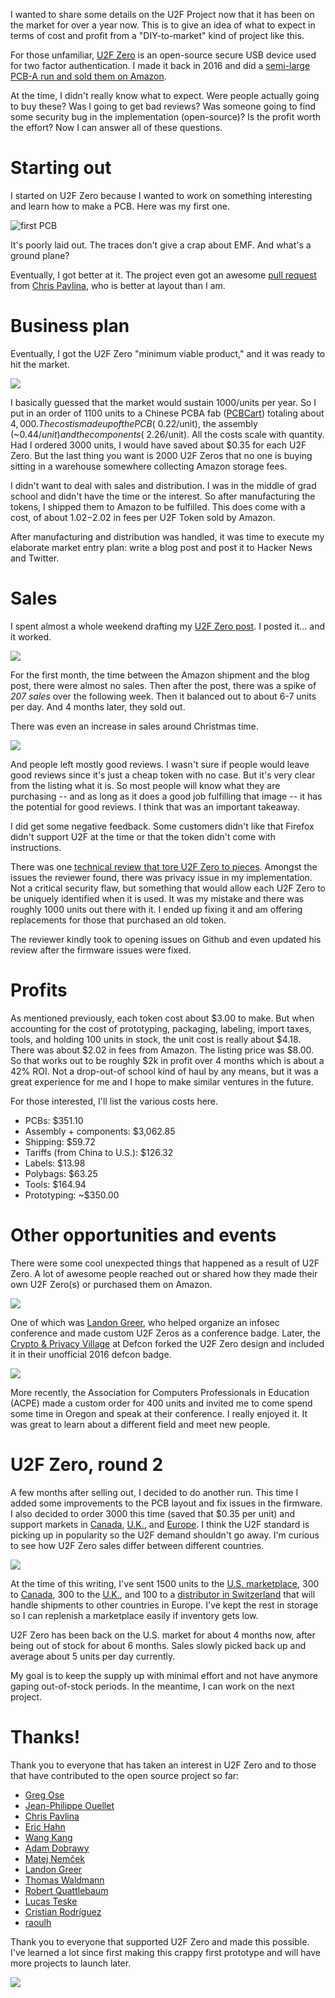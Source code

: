

I wanted to share some details on the U2F Project now that it has been on the
market for over a year now.  This is to give an idea of what to expect in terms
of cost and profit from a "DIY-to-market" kind of project like this.

For those unfamiliar, [U2F Zero](https://github.com/conorpp/u2f-zero) is an
open-source secure USB device used for two factor authentication.  I made it
back in 2016 and did a [semi-large PCB-A run and sold them on
Amazon](https://conorpp.com/designing-and-producing-2fa-tokens-to-sell-on-amazon).

At the time, I didn't really know what to expect.  Were people actually going
to buy these?  Was I going to get bad reviews?  Was someone going to find some
security bug in the implementation (open-source)?  Is the profit worth the effort?
Now I can answer all of these questions.

# Starting out

I started on U2F Zero because I wanted to work on something interesting and
learn how to make a PCB.  Here was my first one.

![first PCB](https://i.imgur.com/obRUcG6.jpg)

It's poorly laid out.  The traces don't give a crap about EMF.  And what's a
ground plane?

Eventually, I got better at it.  The project even got an awesome [pull
request](https://github.com/conorpp/u2f-zero/pull/37) from [Chris
Pavlina](https://github.com/cpavlina), who is better at layout than I am.

# Business plan

Eventually, I got the U2F Zero "minimum viable product," and it was ready to
hit the market.

![](https://i.imgur.com/lAFWgmR.jpg)

I basically guessed that the market would sustain 1000/units per year.  So I
put in an order of 1100 units to a Chinese PCBA fab
([PCBCart](https://www.pcbcart.com/)) totaling about $4,000.  The cost is made up of the PCB (~$0.22/unit), the assembly (~$0.44/unit) and the components
(~$2.26/unit).  All the costs scale with quantity.  Had I ordered 3000 units, I
would have saved about $0.35 for each U2F Zero.  But the last thing you want is
2000 U2F Zeros that no one is buying sitting in a warehouse somewhere
collecting Amazon storage fees.

I didn't want to deal with sales and distribution.  I was in the middle of grad
school and didn't have the time or the interest.  So after manufacturing the
tokens, I shipped them to Amazon to be fulfilled.  This
does come with a cost, of about $1.02-$2.02 in fees per U2F Token sold by Amazon.

After manufacturing and distribution was handled, it was time to execute my
elaborate market entry plan: write a blog post and post it to Hacker News and
Twitter.

# Sales

I spent almost a whole weekend drafting my [U2F Zero
post](https://conorpp.com/designing-and-producing-2fa-tokens-to-sell-on-amazon).
I posted it... and it worked.

![](https://i.imgur.com/fLbtxAU.png)

For the first month, the time between the Amazon shipment and the blog post, there
were almost no sales.  Then after the post, there was a spike of *207 sales*
over the following week.  Then it balanced out to about 6-7 units per day.  And
4 months later, they sold out.

There was even an increase in sales around Christmas time.

![](https://i.imgur.com/Zc1ISL2.png)

And people left mostly good reviews.  I wasn't sure if people
would leave good reviews since it's just a cheap token with no case.  But it's
very clear from the listing what it is.  So most people will know what
they are purchasing -- and as long as it does a good job fulfilling that image
-- it has the potential for good reviews.  I think that was an important
takeaway.


I did get some negative feedback.  Some customers didn't like that Firefox didn't support
U2F at the time or that the token didn't come with instructions.

There was one [technical review that tore U2F Zero to
pieces](https://www.amazon.com/gp/customer-reviews/R2T5OCAPAFMO2/ref=cm_cr_arp_d_viewpnt).
Amongst the issues the reviewer found, there was privacy issue in my
implementation.  Not a critical security flaw, but something that would allow
each U2F Zero to be uniquely identified when it is used.  It was my mistake and
there was roughly 1000 units out there with it.  I ended up fixing it and am
offering replacements for those that purchased an old token.

The reviewer kindly took to opening issues on Github and even updated his
review after the firmware issues were fixed.

# Profits

As mentioned previously, each token cost about $3.00 to make.  But when
accounting for the cost of prototyping, packaging, labeling, import taxes,
tools, and holding 100 units in stock, the unit cost is really about $4.18.
There was about $2.02 in fees from Amazon.  The listing price was $8.00.  So
that works out to be roughly $2k in profit over 4 months which is about a 42%
ROI.  Not a drop-out-of school kind of haul by any means, but it was a great
experience for me and I hope to make similar ventures in the future.

For those interested, I'll list the various costs here.

* PCBs: $351.10
* Assembly + components: $3,062.85
* Shipping: $59.72
* Tariffs (from China to U.S.): $126.32
* Labels: $13.98
* Polybags: $63.25
* Tools: $164.94
* Prototyping: ~$350.00

# Other opportunities and events

There were some cool unexpected things that happened as a result of U2F Zero.
A lot of awesome people reached out or shared how they made their own U2F Zero(s) or
purchased them on Amazon.

![](https://i.imgur.com/8jMKxvZ.jpg)

One of which was [Landon
Greer](https://twitter.com/land0ngreer), who helped organize an infosec conference
and made custom U2F Zeros as a conference badge.
Later, the [Crypto & Privacy Village](https://cryptovillage.org/) at Defcon
forked the U2F Zero design and included it in their unofficial 2016 defcon
badge.

![](https://i.imgur.com/vHfyLTq.jpg)

More recently, the Association for Computers Professionals in Education (ACPE)
made a custom order for 400 units and invited me to come spend some time in
Oregon and speak at their conference.  I really enjoyed it.  It was great to
learn about a different field and meet new people.

# U2F Zero, round 2

A few months after selling out, I decided to do another run.  This time I added
some improvements to the PCB layout and fix issues in the firmware.  I also
decided to order 3000 this time (saved that $0.35 per unit) and support markets
in [Canada](https://www.amazon.ca/U2F-Zero/dp/B01L9DUPK6), [U.K.](https://www.amazon.co.uk/dp/B01L9DUPK6), and [Europe](https://u2fzero.ch/products/u2f-zero-1/).  I think the U2F standard is
picking up in popularity so the U2F demand shouldn't go away.  I'm curious to
see how U2F Zero sales differ between different countries.

![](https://i.imgur.com/5NADUh6.jpg)

At the time of this writing, I've sent 1500 units to the [U.S.
marketplace](https://www.amazon.com/U2F-Zero/dp/B01L9DUPK6), 300 to
[Canada](https://www.amazon.ca/U2F-Zero/dp/B01L9DUPK6), 300 to the
[U.K.](https://www.amazon.co.uk/dp/B01L9DUPK6), and 100 to a [distributor in
Switzerland](https://u2fzero.ch/products/u2f-zero-1/) that will handle shipments to other countries in Europe.  I've kept
the rest in storage so I can replenish a marketplace easily if inventory gets
low.

U2F Zero has been back on the U.S. market for about 4 months now, after being
out of stock for about 6 months.  Sales slowly picked back up and average
about 5 units per day currently.

My goal is to keep the supply up with minimal effort and not have anymore
gaping out-of-stock periods.  In the meantime, I can work on the next project.

# Thanks!

Thank you to everyone that has taken an interest in U2F Zero and to those that
have contributed to the open source project so far:

* [Greg Ose](https://github.com/gregose)
* [Jean-Philippe Ouellet](https://github.com/jpouellet)
* [Chris Pavlina](https://github.com/cpavlina)
* [Eric Hahn](https://github.com/erichahn)
* [Wang Kang](https://github.com/scateu)
* [Adam Dobrawy](https://github.com/ad-m)
* [Matej Nemček](https://github.com/yangwao)
* [Landon Greer](https://github.com/land0ngreer)
* [Thomas Waldmann](https://github.com/ThomasWaldmann)
* [Robert Quattlebaum](https://github.com/darconeous)
* [Lucas Teske](https://github.com/racerxdl)
* [Cristian Rodríguez](https://github.com/crrodriguez)
* [raoulh](https://github.com/raoulh)

Thank you to everyone that supported U2F Zero and made this possible.  I've
learned a lot since first making this crappy first prototype and will have more
projects to launch later.

![](https://i.imgur.com/zrHltXU.jpg)
